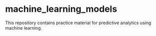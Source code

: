 # machine_learning_models
This repository contains practice material for predictive analytics using machine learning.
